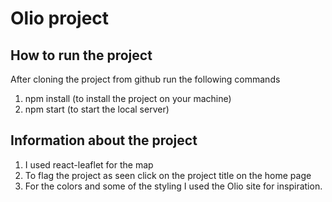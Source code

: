 # Olio project

## How to run the project
After cloning the project from github run the following commands
1. npm install (to install the project on your machine)
2. npm start (to start the local server)

## Information about the project
1. I used react-leaflet for the map
2. To flag the project as seen click on the project title on the home page
3. For the colors and some of the styling I used the Olio site for inspiration.